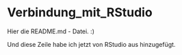 # Verbindung_mit_RStudio

Hier die README.md - Datei. :) 

Und diese Zeile habe ich jetzt von RStudio aus hinzugefügt. 